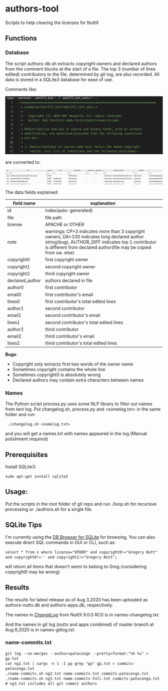 # authors-tool

Scripts to help clearing the licenses for NuttX 

## Functions

### Database
The script authors-db.sh extracts copyright owners and declared authors from the comment blocks at the start of a file. The top 3 (number of lines edited) contributors to the file, determined by git log, are also recorded. All data is stored in a SQLite3 database for ease of use.

Comments like:

![Code Screenshot](CodeScreenshot.png)

are converted to:

![Database Screenshot](DBScreenshot.png)

The data fields explained:

|    field name  | explanation |
| -------------- | ----------- |
| id   | index(auto-generated) |
| file | file path |
| license | APACHE or OTHER |
| note | warnings: CP>3 indicates more than 3 copyright owners, DA>100 indicates long declared author string(bug), AUTHOR_DIFF indicates top 1 contributor is different from declared author(file may be copied from sw. else) |
| copyright0 | first copyright owner |
| copyright1 | second copyright owner |
| copyright2 | third copyright owner |
| declared_author | authors declared in file |
| author0 | first contributor | 
| email0 | first contributor's email | 
| lines0 | first contributor's total edited lines | 
| author1 | second contributor | 
| email1 | second contributor's email | 
| lines1 | second contributor's total edited lines | 
| author2 | third contributor | 
| email2 | third contributor's email | 
| lines2 | third contributor's total edited lines | 

**Bugs**:
 - Copyright only extracts first two words of the owner name
 - Sometimes copyright contains the whole line
 - Sometimes copyright0 is absolutely wrong
 - Declared authors may contain extra characters between names

### Names

 The Python script process.py uses some NLP library to filter out names from text log. Put changelog.sh, process.py and <somelog.txt> in the same folder and run:
 
     ./changelog.sh <somelog.txt>
     
 and you will get a names.txt with names appeared in the log.(Manual polishment required)
 
## Prerequisites

Install SQLite3:

    sudo apt-get install sqlite3
    
## Usage:

Put the scripts in the root folder of git repo and run ./loop.sh for recursive processing or ./authors.sh <Filename> for a single file.

## SQLite Tips

I'm currently using the [DB Browser for SQLite](https://sqlitebrowser.org/dl/) for browsing, You can also execute direct SQL commands in GUI or CLI, such as:

    select * from n where license="OTHER" and copyright0!="Gregory Nutt" and copyright0!='' and copyright1!="Gregory Nutt";

will return all items that doesn't seem to belong to Greg (considering copyright0 may be wrong)

## Results

The results for latest release as of Aug 3,2020 has been uploaded as authors-nuttx.db and authors-apps.db, respectively.

The names in [ChangeLog](https://github.com/apache/incubator-nuttx/blob/nuttx-9.0.0-RC0/ChangeLog) from NuttX 9.0.0 RC0 is in names-changelog.txt. 

And the names in git log (nuttx and apps combined) of master branch at Aug 6,2020 is in names-gitlog.txt.

### name-commits.txt

    git log --no-merges --author=patacongo --pretty=format:"%h %s" > gp.txt
    cat ng2.txt | xargs -n 1 -I pp grep "pp" gp.txt > commits-patacongo.txt
    ./name-commits.sh ng2.txt name-commits.txt commits-patacongo.txt
    ./name-commits.sh ng3.txt name-commits-full.txt commits-patacongo.txt # ng3.txt includes all git commit authors
